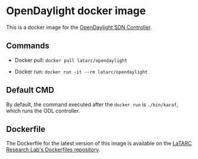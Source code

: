 # OpenDaylight docker image

This is a docker image for the [OpenDaylight SDN Controller](https://www.opendaylight.org/).

## Commands

- Docker pull:
`docker pull latarc/opendaylight`

- Docker run:
`docker run -it --rm latarc/opendaylight`

## Default CMD

By default, the command executed after the `docker run` is `./bin/karaf`, which runs the ODL controller.

## Dockerfile

The Dockerfile for the latest version of this image is available on the [LaTARC Research Lab's Dockerfiles repository](https://github.com/latarc/dockerfiles).
